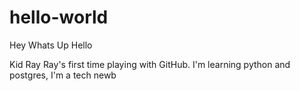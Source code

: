 # hello-world

Hey Whats Up Hello

Kid Ray Ray's first time playing with GitHub. I'm learning python and postgres, I'm a tech newb
